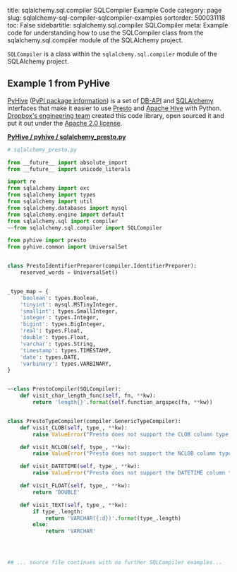 title: sqlalchemy.sql.compiler SQLCompiler Example Code
category: page
slug: sqlalchemy-sql-compiler-sqlcompiler-examples
sortorder: 500031118
toc: False
sidebartitle: sqlalchemy.sql.compiler SQLCompiler
meta: Example code for understanding how to use the SQLCompiler class from the sqlalchemy.sql.compiler module of the SQLAlchemy project.


`SQLCompiler` is a class within the `sqlalchemy.sql.compiler` module of the SQLAlchemy project.



## Example 1 from PyHive
[PyHive](https://github.com/dropbox/PyHive)
([PyPI package information](https://pypi.org/project/PyHive/))
is a set of [DB-API](https://www.python.org/dev/peps/pep-0249/)
and
[SQLAlchemy](/sqlalchemy.html)
interfaces that make it easier to use [Presto](https://prestodb.io/)
and [Apache Hive](http://hive.apache.org/) with Python.
[Dropbox's engineering team](https://www.dropbox.com/jobs/teams/engineering)
created this code library, open sourced it and put it out under
the [Apache 2.0 license](https://github.com/dropbox/PyHive/blob/master/LICENSE).

[**PyHive / pyhive / sqlalchemy_presto.py**](https://github.com/dropbox/PyHive/blob/master/pyhive/./sqlalchemy_presto.py)

```python
# sqlalchemy_presto.py

from __future__ import absolute_import
from __future__ import unicode_literals

import re
from sqlalchemy import exc
from sqlalchemy import types
from sqlalchemy import util
from sqlalchemy.databases import mysql
from sqlalchemy.engine import default
from sqlalchemy.sql import compiler
~~from sqlalchemy.sql.compiler import SQLCompiler

from pyhive import presto
from pyhive.common import UniversalSet


class PrestoIdentifierPreparer(compiler.IdentifierPreparer):
    reserved_words = UniversalSet()


_type_map = {
    'boolean': types.Boolean,
    'tinyint': mysql.MSTinyInteger,
    'smallint': types.SmallInteger,
    'integer': types.Integer,
    'bigint': types.BigInteger,
    'real': types.Float,
    'double': types.Float,
    'varchar': types.String,
    'timestamp': types.TIMESTAMP,
    'date': types.DATE,
    'varbinary': types.VARBINARY,
}


~~class PrestoCompiler(SQLCompiler):
    def visit_char_length_func(self, fn, **kw):
        return 'length{}'.format(self.function_argspec(fn, **kw))


class PrestoTypeCompiler(compiler.GenericTypeCompiler):
    def visit_CLOB(self, type_, **kw):
        raise ValueError("Presto does not support the CLOB column type.")

    def visit_NCLOB(self, type_, **kw):
        raise ValueError("Presto does not support the NCLOB column type.")

    def visit_DATETIME(self, type_, **kw):
        raise ValueError("Presto does not support the DATETIME column type.")

    def visit_FLOAT(self, type_, **kw):
        return 'DOUBLE'

    def visit_TEXT(self, type_, **kw):
        if type_.length:
            return 'VARCHAR({:d})'.format(type_.length)
        else:
            return 'VARCHAR'




## ... source file continues with no further SQLCompiler examples...

```

